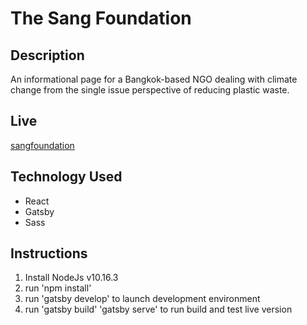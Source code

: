 # The Sang Foundation

## Description

An informational page for a Bangkok-based NGO dealing with climate change from the single issue perspective of reducing plastic waste.

## Live

[sangfoundation](https://sangfoundation.org/)

## Technology Used

- React
- Gatsby
- Sass

## Instructions

1.  Install NodeJs v10.16.3
2.  run 'npm install'
3.  run 'gatsby develop' to launch development environment
4.  run 'gatsby build' 'gatsby serve' to run build and test live version
